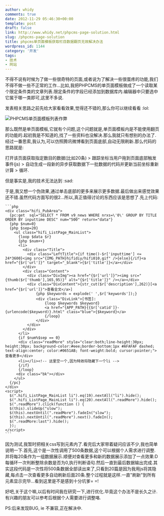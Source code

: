 ```yaml
---
author: whidy
comments: true
date: 2012-11-29 05:46:30+00:00
template: post
draft: false
link: http://www.whidy.net/phpcms-page-solution.html
slug: /phpcms-page-solution
title: phpcms单页面模板获取栏目数据翻页无效解决办法
wordpress_id: 1144
category: '开发'
tags:
- 技术
- 网站
---
```


不得不说有时候为了做一些很奇特的页面,或者说为了解决一些很蛋疼的功能,我们不得不做一些不正常的工作...比如,我把PHPCMS的单页面模板做成了一个读取某个限定条件类的文章列表.限定条件的字段已经添加到数据库内.编辑器中只要选中它属于哪一类即可,这里不多说.

发表相关思路之前先给大家看看效果,觉得还不错的,那么你可以继续看看 :lol:

![PHPCMS单页面模板列表作弊](https://www.whidy.net/wp-content/uploads/2012/11/moreBtn-400x107.jpg)

那么既然是单页面模板,它就有个问题,这个问题就是,单页面模板内是不能使用翻页的功能的.起初我是不知道的,找了一些资料也没解决.那么我就只有想别的办法了.经过一番思索,我认为,可以仿照腾讯微博看到页面底部,自动无限刷新.那么代码的思路就是:

打开该页面获取指定数目的数据(比如20条) > 跟踪坐标当用户拖到页面底部触发事件(js) > 自动生成一段新的异步获取数据下一批数据的代码并更新当前坐标重新计算 > 循环.

<!-- more -->

但是事实是,我的技术无法达到 :sad:

于是,我又想一个伪效果,通过单击底部的更多来展示更多数据.最后做出来感觉效果还不错.虽然代码方面写的很2...所以,真正值得讨论的东西应该是思想了.先上代码:


    
    ```php
    <div class="hifi_PubArea">
      {pc:get  sql="SELECT * FROM v9_news WHERE nrxs=\'0\' GROUP BY TITLE ORDER BY inputtime DESC" num="500" return="data"}
      {php $num=0}
      {php $sep=20}
        <ul class="hifi_ListPage_MainList">
          {loop $data $r}
          {php $num++}
          <li>
            <div class="Title">
              <div class="LeftTitle">{if time()-$r['inputtime'] <= 24*3600}<img src="{IMG_PATH}hifidiy/hifi010.gif" />{else}{/if}<a href="{$r['url']}" target="_blank">{$r['title']}</a></div>
            </div>
            <div class="Content">
              <div class="DivImg"><a href="{$r['url']}"><img src="{thumb($r['thumb'],165,95)}" alt="{$r['title']}" /></a></div>
              <div class="DivContent">{str_cut($r['description'],262)}[<a href="{$r['url']}">查看全文</a>]
                  {php $keywords = explode(' ',$r['keywords']);}
                  <div class="DivLink">[书签]:
                      {loop $keywords $keyword}
                      <a href="{APP_PATH}{{$r['catid']}-{urlencode($keyword)}.html" class="blue">{$keyword}</a>
                      {/loop}
                  </div>
              </div>
            </div>
          </li>
          {if $num%$sep == 0}
          <div class="readMore" style="clear:both;line-height:30px; height:30px; background-color:#eee;border-bottom:1px #AFAFAF dashed; text-align:center; color:#0651AB; font-weight:bold; cursor:pointer;">查看更多</div>
          <li></li><!-- 这里空一个,因为特效将隐藏下一个li -->
          {/if}
          {/loop}
         <div class="bk"></div>
        </ul>
      {/pc}
    </div>
    <script>
      $(".hifi_ListPage_MainList li").eq(19).nextAll("li").hide();
      $(".hifi_ListPage_MainList li").eq(20).nextAll(".readMore").hide();
      $(".readMore").click(function () {
      $(this).slideUp("slow");
      $(this).nextUntil(".readMore").fadeIn("slow"); 
      $(this).nextUntil(".readMore").next().fadeIn();
      $(".readMore:last").hide();
      });
    </script>
    ```



因为测试,我暂时把相关css写到元素内了.看完后大家带着疑问应该不少,我也简单说明一下.首先,这个是一次性调用了500条数据,这个可以根据个人需求进行调整.并将每20条作为一组数据展示.顺便对查看更多和新的数据展示添加了一点效果:D 每循环一次判断整除余数是否为0,执行判断语句.然后一直到最后数据输出完成.其实这段代码是一次性将500条数据全部读出来了,只看到20篇是因为我用js将其隐藏,每点击一次查看更多自动刷新后面20条.整个过程就是这样.一直"刷新"到所有元素显示完毕...看到这里是不是感到十分坑爹= =!

好吧,关于这个嘛,以后有时间我在研究一下,进行优化.毕竟这个办法不是长久之计.有兴趣的朋友可以参考后根据个人需要进行调整咯.

PS:后来发现BUG, ie 不兼容,正在解决中.

<!-- 最后不得不说我被上一个写模板的程序员击败了- -...只因为这一条写在head里面的代码,我经过无数测试,找出来了
<meta http-equiv="X-UA-Compatible" content="IE=7" />
其实,我上面的这个效果是不兼容IE6和IE7的,这个问题似乎并不是很大了.有空我还会解决下,当然因为这短短的一句导致全部IE都无法正常运作,最后删除了这一句一切完美.此文至此就算是结束了.在调试这个问题的时候将这个效果精简了代码,有兴趣的同学可以去看看-[利用jQuery点击显示更多元素演示代码](http://www.whidy.net/jq-more-demo.html).毕竟这个代码演示看着有点花呵呵~~~为了展示这个思路嘛.

